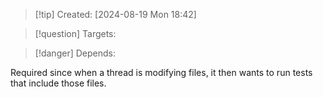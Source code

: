 
>[!tip] Created: [2024-08-19 Mon 18:42]

>[!question] Targets: 

>[!danger] Depends: 

Required since when a thread is modifying files, it then wants to run tests that include those files.